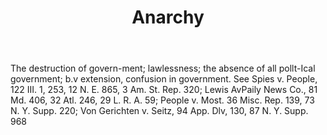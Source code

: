 ---
title: Anarchy
letter: A
permalink: "/definitions/anarchy.html"
body: The destruction of govern-ment; lawlessness; the absence of all pollt-Ical government;
  b.v extension, confusion in government. See Spies v. People, 122 III. 1, 253, 12
  N. E. 865, 3 Am. St. Rep. 320; Lewis AvPaily News Co., 81 Md. 406, 32 Atl. 246,
  29 L. R. A. 59; People v. Most. 36 Misc. Rep. 139, 73 N. Y. Supp. 220; Von Gerichten
  v. Seitz, 94 App. Dlv, 130, 87 N. Y. Supp. 968
published_at: '2018-07-07'
layout: post
---